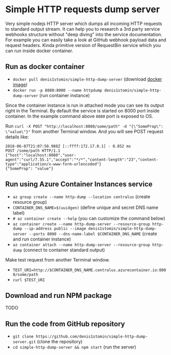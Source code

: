 # Simple HTTP requests dump server

Very simple nodejs HTTP server which dumps all incoming HTTP requests to standard output stream.
It can help you to research a 3rd party service webhooks structure without "deep diving" into the service documentation.
For example you can easily take a look at GitHub webhook payload data and request headers.
Kinda primitive version of RequestBin service which you can run inside docker container.

## Run as docker container

* `docker pull denis1stomin/simple-http-dump-server` (download [docker image](https://hub.docker.com/r/denis1stomin/simple-http-dump-server/))
* `docker run -p 8080:8000 --name httpdump denis1stomin/simple-http-dump-server` (run container instance)

Since the container instance is run in attached mode you can see its output right in the Terminal.
By default the service is started on 8000 port inside container.
In the example command above `8080` port is exposed to OS.

Run `curl -X POST "http://localhost:8080/some/path" -d "{\"SomeProp\": \"value\"}"` from another Terminal window.
And you will see POST request details like:
```
2018-06-07T21:07:50.988Z [::ffff:172.17.0.1] - 0.852 ms 
POST /some/path HTTP/1.1
{"host":"localhost:8080","user-agent":"curl/7.55.1","accept":"*/*","content-length":"23","content-type":"application/x-www-form-urlencoded"}
{"SomeProp": "value"}
```

## Run using Azure Container Instances service

* `az group create --name http-dump --location centralus` (create resource group)
* `CONTAINER_DNS_NAME=$(uuidgen)` (define unique and secret DNS name label)
* `# az container create --help` (you can customize the command below)
* `az container create --name http-dump-server --resource-group http-dump --ip-address public --image denis1stomin/simple-http-dump-server --ports 8000 --dns-name-label $CONTAINER_DNS_NAME` (create and run container instance)
* `az container attach --name http-dump-server --resource-group http-dump` (connect to container standard output)

Make test request from another Terminal window.
* `TEST_URI=http://$CONTAINER_DNS_NAME.centralus.azurecontainer.io:8000/some/path`
* `curl $TEST_URI`


## Download and run NPM package

TODO

## Run the code from GitHub repository

* `git clone https://github.com/denis1stomin/simple-http-dump-server.git` (clone the repository)
* `cd simple-http-dump-server && npm start` (run the server)

